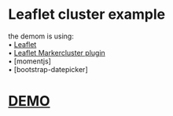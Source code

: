 # Leaflet cluster example
the demom is using: <br/>
&bull;&#32;	[Leaflet](https://github.com/Leaflet/Leaflet)<br/>
&bull;&#32;	[Leaflet Markercluster plugin](https://github.com/Leaflet/Leaflet.markercluster)<br/>
&bull;&#32;	[momentjs]<br/>
&bull;&#32;	[bootstrap-datepicker]<br/>


# [DEMO](http://kenkaohy.github.io/leaflet.markerckuster_demo/)
